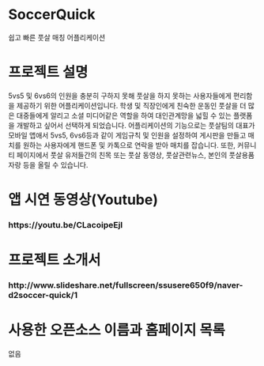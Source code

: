 # SoccerQuick
쉽고 빠른 풋살 매칭 어플리케이션

# 프로젝트 설명
5vs5 및 6vs6의 인원을 충분히 구하지 못해 풋살을 하지 못하는 사용자들에게    편리함을 제공하기 위한 어플리케이션입니다. 학생 및 직장인에게 친숙한 운동인 풋살을 더 많은 대중들에게 알리고 소셜 미디어같은 역할을 하여 대인관계망을 넓힐 수 있는 플랫폼을 개발하고 싶어서 선택하게 되었습니다.
어플리케이션의 기능으로는 풋살팀의 대표가 모바일 앱애서 5vs5, 6vs6등과 같이 게임규칙 및 인원을 설정하여 게시판을 만들고 매치를 원하는 사용자에게 핸드폰 및 카톡으로 연락을 받아 매치를 잡습니다. 또한, 커뮤니티 페이지에서 풋살 유저들간의 친목 또는 풋살 동영상, 풋살관련뉴스, 본인의 풋살용품자랑 등을 올릴 수 있습니다.

# 앱 시연 동영상(Youtube)
<h3>https://youtu.be/CLacoipeEjI<h3>

# 프로젝트 소개서  
<h3>http://www.slideshare.net/fullscreen/ssusere650f9/naver-d2soccer-quick/1<h3>

# 사용한 오픈소스 이름과 홈페이지 목록  
없음  
